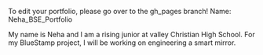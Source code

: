 To edit your portfolio, please go over to the gh_pages branch!
Name: Neha_BSE_Portfolio

My name is Neha and I am a rising junior at valley Christian High School. For my BlueStamp project, I will be working on engineering a smart mirror. 